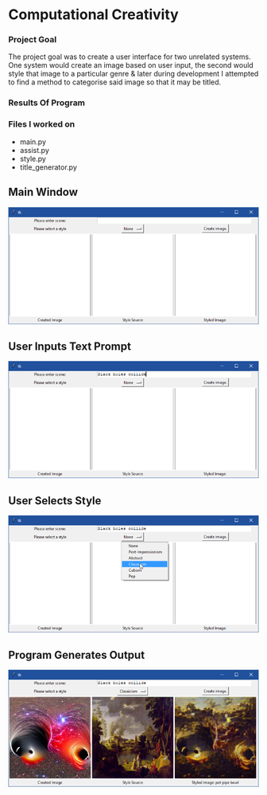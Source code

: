 # Computational Creativity

### Project Goal

The project goal was to create a user interface for two unrelated systems. One system would create an image based on user input, the second would style that image to a particular genre & later during development I attempted to find a method to categorise said image so that it may be titled.

### Results Of Program

### Files I worked on

* main.py
* assist.py
* style.py
* title_generator.py

<p align="center">
  
  ## Main Window
  <img src="GitHub/Window.png">
  
  ## User Inputs Text Prompt
  <img src="GitHub/UserInput.png">
  
  ## User Selects Style
  <img src="GitHub/UserStyle.png">
  
  ## Program Generates Output
  <img src="GitHub/WindowOutput.png">
  
</p>

